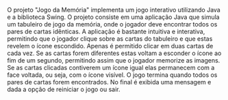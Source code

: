 O projeto "Jogo da Memória" implementa um jogo interativo utilizando Java e a biblioteca Swing.
O projeto consiste em uma aplicação Java que simula um tabuleiro de jogo da memória, onde o jogador deve encontrar todos os pares de cartas idênticas. A aplicação é bastante intuitiva e interativa, permitindo que o jogador clique sobre as cartas do tabuleiro e que estas revelem o ícone escondido. Apenas é permitido clicar em duas cartas de cada vez. Se as cartas forem diferentes estas voltam a esconder o ícone ao fim de um segundo, permitindo assim que o jogador memorize as imagens. Se as cartas clicadas contiverem um ícone igual elas permanecem com a face voltada, ou seja, com o ícone visível. O jogo termina quando todos os pares de cartas forem encontrados. No final é exibida uma mensagem e dada a opção de reiniciar o jogo ou sair.
